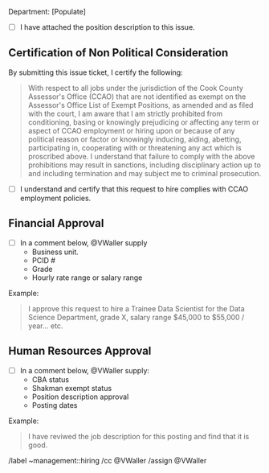 
Department: [Populate]

- [ ] I have attached the position description to this issue.

## Certification of Non Political Consideration

By submitting this issue ticket, I certify the following:

> With respect to all jobs under the jurisdiction of the Cook County Assessor's Office (CCAO) that are not identified as exempt on the Assessor's Office List of Exempt Positions, as amended and as filed with the court, I am aware that I am strictly prohibited from conditioning, basing or knowingly prejudicing or affecting any term or aspect of CCAO employment or hiring upon or because of any political reason or factor or knowingly inducing, aiding, abetting, participating in, cooperating with or threatening any act which is proscribed above. I understand that failure to comply with the above prohibitions may result in sanctions, including disciplinary action up to and including termination and may subject me to criminal prosecution.

- [ ] I understand and certify that this request to hire complies with CCAO employment policies.

## Financial Approval

- [ ] In a comment below, @VWaller supply
   * Business unit.
   * PCID #
   * Grade
   * Hourly rate range or salary range

Example:

> I approve this request to hire a Trainee Data Scientist for the Data Science Department, grade X, salary range $45,000 to $55,000 / year... etc.

## Human Resources Approval

- [ ] In a comment below, @VWaller supply:
   * CBA status
   * Shakman exempt status
   * Position description approval
   * Posting dates

Example:

> I have reviwed the job description for this posting and find that it is good. 

/label ~management::hiring
/cc @VWaller
/assign @VWaller